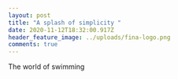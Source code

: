 ```yaml
---
layout: post
title: "A splash of simplicity "
date: 2020-11-12T18:32:00.917Z
header_feature_image: ../uploads/fina-logo.png
comments: true
---
```

The world of swimming
